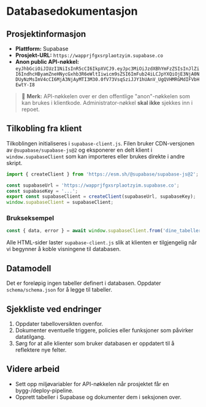 # Databasedokumentasjon

## Prosjektinformasjon
- **Plattform:** Supabase
- **Prosjekt-URL:** `https://wapprjfgxsrplaotzyim.supabase.co`
- **Anon public API-nøkkel:** `eyJhbGciOiJIUzI1NiIsInR5cCI6IkpXVCJ9.eyJpc3MiOiJzdXBhYmFzZSIsInJlZiI6IndhcHByamZneHNycGxhb3R6eWltIiwicm9sZSI6ImFub24iLCJpYXQiOjE3NjA0NDUyNzMsImV4cCI6MjA3NjAyMTI3M30.0fV73VsqSziJJY1hUAnV_UgQVHMRGMdIFVbHEwtY-I8`

> 🔐 **Merk:** API-nøkkelen over er den offentlige "anon"-nøkkelen som kan brukes i klientkode. Administrator-nøkkel **skal ikke** sjekkes inn i repoet.

## Tilkobling fra klient
Tilkoblingen initialiseres i `supabase-client.js`. Filen bruker CDN-versjonen av `@supabase/supabase-js@2` og eksponerer en delt klient i `window.supabaseClient` som kan importeres eller brukes direkte i andre skript.

```js
import { createClient } from 'https://esm.sh/@supabase/supabase-js@2';

const supabaseUrl = 'https://wapprjfgxsrplaotzyim.supabase.co';
const supabaseKey = '...';
export const supabaseClient = createClient(supabaseUrl, supabaseKey);
window.supabaseClient = supabaseClient;
```

### Brukseksempel
```js
const { data, error } = await window.supabaseClient.from('dine_tabeller').select('*');
```

Alle HTML-sider laster `supabase-client.js` slik at klienten er tilgjengelig når vi begynner å koble visningene til databasen.

## Datamodell
Det er foreløpig ingen tabeller definert i databasen. Oppdater `schema/schema.json` for å legge til tabeller.

## Sjekkliste ved endringer
1. Oppdater tabelloversikten ovenfor.
2. Dokumenter eventuelle triggere, policies eller funksjoner som påvirker datatilgang.
3. Sørg for at alle klienter som bruker databasen er oppdatert til å reflektere nye felter.

## Videre arbeid
- Sett opp miljøvariabler for API-nøkkelen når prosjektet får en bygg-/deploy-pipeline.
- Opprett tabeller i Supabase og dokumenter dem i seksjonen over.
